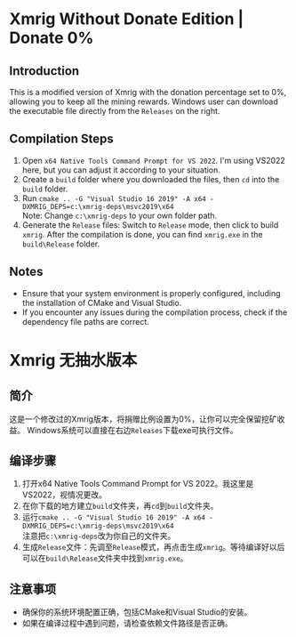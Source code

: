 # Xmrig Without Donate Edition | Donate 0%

## Introduction
This is a modified version of Xmrig with the donation percentage set to 0%, allowing you to keep all the mining rewards.
Windows user can download the executable file directly from the `Releases` on the right.

## Compilation Steps
1. Open `x64 Native Tools Command Prompt for VS 2022`. I'm using VS2022 here, but you can adjust it according to your situation.
2. Create a `build` folder where you downloaded the files, then `cd` into the `build` folder.
3. Run `cmake .. -G "Visual Studio 16 2019" -A x64 -DXMRIG_DEPS=c:\xmrig-deps\msvc2019\x64`  
   Note: Change `c:\xmrig-deps` to your own folder path.
4. Generate the `Release` files: Switch to `Release` mode, then click to build `xmrig`. After the compilation is done, you can find `xmrig.exe` in the `build\Release` folder.

## Notes
- Ensure that your system environment is properly configured, including the installation of CMake and Visual Studio.
- If you encounter any issues during the compilation process, check if the dependency file paths are correct.

# Xmrig 无抽水版本

## 简介
这是一个修改过的Xmrig版本，将捐赠比例设置为0%，让你可以完全保留挖矿收益。
Windows系统可以直接在右边`Releases`下载exe可执行文件。

## 编译步骤
1. 打开x64 Native Tools Command Prompt for VS 2022。我这里是VS2022，视情况更改。
2. 在你下载的地方建立`build`文件夹，再`cd`到`build`文件夹。
3. 运行`cmake .. -G "Visual Studio 16 2019" -A x64 -DXMRIG_DEPS=c:\xmrig-deps\msvc2019\x64`  
   注意把`c:\xmrig-deps`改为你自己的文件夹。
4. 生成`Release`文件：先调至`Release`模式，再点击生成`xmrig`。等待编译好以后可以在`build\Release`文件夹中找到`xmrig.exe`。

## 注意事项
- 确保你的系统环境配置正确，包括CMake和Visual Studio的安装。
- 如果在编译过程中遇到问题，请检查依赖文件路径是否正确。
